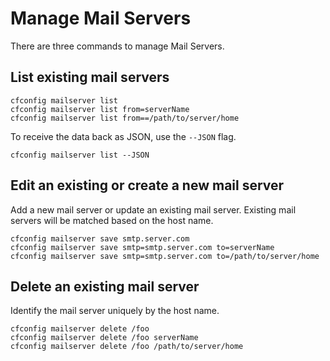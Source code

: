 # Manage Mail Servers

There are three commands to manage Mail Servers.

## List existing mail servers

```text
cfconfig mailserver list
cfconfig mailserver list from=serverName
cfconfig mailserver list from==/path/to/server/home
```

To receive the data back as JSON, use the `--JSON` flag.

```text
cfconfig mailserver list --JSON
```

## Edit an existing or create a new mail server

Add a new mail server or update an existing mail server. Existing mail servers will be matched based on the host name.

```text
cfconfig mailserver save smtp.server.com
cfconfig mailserver save smtp=smtp.server.com to=serverName
cfconfig mailserver save smtp=smtp.server.com to=/path/to/server/home
```

## Delete an existing mail server

Identify the mail server uniquely by the host name.

```text
cfconfig mailserver delete /foo
cfconfig mailserver delete /foo serverName
cfconfig mailserver delete /foo /path/to/server/home
```


